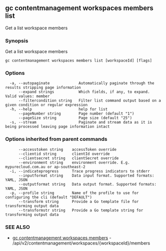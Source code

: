 ## gc contentmanagement workspaces members list

Get a list workspace members

### Synopsis

Get a list workspace members

```
gc contentmanagement workspaces members list [workspaceId] [flags]
```

### Options

```
  -a, --autopaginate             Automatically paginate through the results stripping page information
      --expand strings           Which fields, if any, to expand. Valid values: member
      --filtercondition string   Filter list command output based on a given condition or regular expression
  -h, --help                     help for list
      --pageNumber string        Page number (default "1")
      --pageSize string          Page size (default "25")
  -s, --stream                   Paginate and stream data as it is being processed leaving page information intact
```

### Options inherited from parent commands

```
      --accesstoken string    accessToken override
      --clientid string       clientId override
      --clientsecret string   clientSecret override
      --environment string    environment override. E.g. mypurecloud.com.au or ap-southeast-2
  -i, --indicateprogress      Trace progress indicators to stderr
      --inputformat string    Data input format. Supported formats: YAML, JSON
      --outputformat string   Data output format. Supported formats: YAML, JSON
  -p, --profile string        Name of the profile to use for configuring the cli (default "DEFAULT")
      --transform string      Provide a Go template file for transforming output data
      --transformstr string   Provide a Go template string for transforming output data
```

### SEE ALSO

* [gc contentmanagement workspaces members](gc_contentmanagement_workspaces_members.html)	 - /api/v2/contentmanagement/workspaces/{workspaceId}/members


